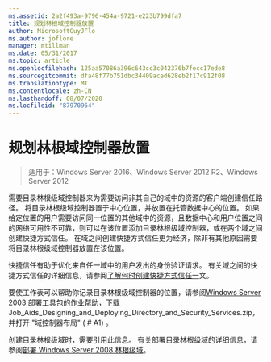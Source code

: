 ```yaml
---
ms.assetid: 2a2f493a-9796-454a-9721-e223b799dfa7
title: 规划林根域控制器放置
author: MicrosoftGuyJFlo
ms.author: joflore
manager: mtillman
ms.date: 05/31/2017
ms.topic: article
ms.openlocfilehash: 125aa57086a396c643cc3c042376b7fecc17ede8
ms.sourcegitcommit: dfa48f77b751dbc34409aced628eb2f17c912f08
ms.translationtype: MT
ms.contentlocale: zh-CN
ms.lasthandoff: 08/07/2020
ms.locfileid: "87970964"
---
```

# <a name="planning-forest-root-domain-controller-placement"></a>规划林根域控制器放置

> 适用于：Windows Server 2016、Windows Server 2012 R2、Windows Server 2012

需要目录林根级域控制器来为需要访问非其自己的域中的资源的客户端创建信任路径。 将目录林根级域控制器置于中心位置，并放置在托管数据中心的位置。 如果给定位置的用户需要访问同一位置的其他域中的资源，且数据中心和用户位置之间的网络可用性不可靠，则可以在该位置添加目录林根级域控制器，或在两个域之间创建快捷方式信任。 在域之间创建快捷方式信任更为经济，除非有其他原因需要将目录林根级域控制器放置在该位置。

快捷信任有助于优化来自任一域中的用户发出的身份验证请求。 有关域之间的快捷方式信任的详细信息，请参阅[了解何时创建快捷方式信任一](/previous-versions/windows/it-pro/windows-server-2008-r2-and-2008/cc754538(v=ws.11))文。

要使工作表可以帮助你记录目录林根级域控制器的位置，请参阅[Windows Server 2003 部署工具包的作业帮助](https://microsoft.com/download/details.aspx?id=9608)，下载 Job_Aids_Designing_and_Deploying_Directory_and_Security_Services.zip，并打开 "域控制器布局" ( # A1) 。

创建目录林根级域时，需要引用此信息。 有关部署目录林根级域的详细信息，请参阅[部署 Windows Server 2008 林根级域](/previous-versions/windows/it-pro/windows-server-2008-r2-and-2008/cc731174(v=ws.10))。
